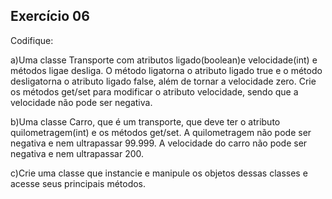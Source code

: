 ## Exercício 06

Codifique:

a)Uma  classe  Transporte  com  atributos ligado(boolean)e  velocidade(int)  e  métodos ligae desliga. O método ligatorna o atributo ligado true e o método desligatorna o atributo ligado false,  além  de  tornar  a  velocidade  zero.  Crie  os  métodos  get/set  para  modificar  o  atributo velocidade, sendo que a velocidade não pode ser negativa.

b)Uma  classe  Carro,  que  é  um  transporte,  que  deve  ter  o  atributo quilometragem(int)  e  os métodos  get/set.  A  quilometragem  não  pode  ser  negativa  e  nem  ultrapassar  99.999.  A velocidade do carro não pode ser negativa e nem ultrapassar 200.

c)Crie  uma  classe  que  instancie  e manipule  os  objetos  dessas  classes  e  acesse  seus  principais métodos.